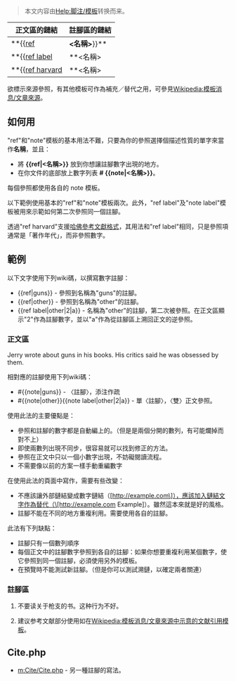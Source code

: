 > 本文内容由[Help:脚注/模板](https://zh.wikipedia.org/wiki/Help:脚注/模板)转换而来。


| 正文區的鏈結                                                                                                             | 註腳區的鏈結                                                                                                                                      |
| ------------------------------------------------------------------------------------------------------------------ | ------------------------------------------------------------------------------------------------------------------------------------------- |
| **{{[ref](https://zh.wikipedia.org/wiki/template:ref "wikilink")|**\<名稱\>**}}**                                    | **\#{{[note](https://zh.wikipedia.org/wiki/template:note "wikilink")|**\<名稱\>**}}** - 後接注疏、引文出處等。                                           |
| **{{[ref label](https://zh.wikipedia.org/wiki/template:ref_label "wikilink")|**\<名稱\>|\<註腳數字\>|\<溯鏈標籤\>**}}**      | **{{[note label](https://zh.wikipedia.org/wiki/template:note_label "wikilink")|**\<名稱\>|\<註腳數字\>|\<溯鏈標籤\>**}}** （同一行前接既存的{{note}}，後接引文出處資訊） |
| **{{[ref harvard](https://zh.wikipedia.org/wiki/template:ref_harvard "wikilink")|**\<名稱\>|\<哈佛式引用\>|\<溯鏈標籤\>**}}** | **{{[note label](https://zh.wikipedia.org/wiki/template:note_label "wikilink")|**\<名稱\>|\<哈佛式引用\>|\<溯鏈標籤\>**}}**                            |

欲標示來源參照，有其他模板可作為補充／替代之用，可參見[Wikipedia:模板消息/文章來源](https://zh.wikipedia.org/wiki/Wikipedia:模板消息/文章來源 "wikilink")。

## 如何用

"ref"和"note"模板的基本用法不難，只要為你的參照選擇個描述性質的單字來當作**名稱**，並且：

  - 將 **{{ref|\<名稱\>}}** 放到你想讓註腳數字出現的地方。
  - 在你文件的底部放上數字列表 **\# {{note|\<名稱\>}}**。

每個參照都使用各自的 note 模板。

以下範例使用基本的"ref"和"note"模板兩次。此外，"ref label"及"note label"模板被用來示範如何第二次參照同一個註腳。

透過"ref harvard"支援[哈佛參考文獻格式](https://zh.wikipedia.org/wiki/哈佛參考文獻格式 "wikilink")，其用法和"ref label"相同，只是參照項通常是「著作年代」，而非參照數字。

## 範例

以下文字使用下列wiki碼，以撰寫數字註腳：

  - {{ref|guns}} - 參照到名稱為"guns"的註腳。
  - {{ref|other}} - 參照到名稱為"other"的註腳。
  - {{ref label|other|2|a}} - 名稱為"other"的註腳，第二次被參照。在正文區顯示"2"作為註腳數字，並以"a"作為從註腳區上溯回正文的逆參照。

### 正文區

Jerry wrote about guns in his books. His critics said he was obsessed by them.

相對應的註腳使用下列wiki碼：

  - \#{{note|guns}} - 〈註腳〉，添注作疏
  - \#{{note|other}}{{note label|other|2|a}} - 單〈註腳〉，〈雙〉正文參照。

使用此法的主要優點是：

  - 參照和註腳的數字都是自動編上的。（但是是兩個分開的數列，有可能爛掉而對不上）
  - 即使兩數列出現不同步，很容易就可以找到修正的方法。
  - 參照在正文中只以一個小數字出現，不妨礙閱讀流程。
  - 不需要像以前的方案一樣手動重編數字

在使用此法的頁面中寫作，需要有些改變：

  - 不應該讓外部鏈結變成數字鏈結（\[http://example.com\]），應該加入鏈結文字作為替代（\[http://example.com Example\]）。雖然這本來就是好的風格。
  - 註腳不能在不同的地方重複利用。需要使用各自的註腳。

此法有下列缺點：

  - 註腳只有一個數列順序
  - 每個正文中的註腳數字參照到各自的註腳：如果你想要重複利用某個數字，使它參照到同一個註腳，必須使用另外的模板。
  - 在預覽時不能測試新註腳。（但是你可以測試溯鏈，以確定兩者關連）

### 註腳區

1.  不要读关于枪支的书。这种行为不好。

2.  建议参考文献部分使用如在[Wikipedia:模板消息/文章來源中示意的文献引用模板](https://zh.wikipedia.org/wiki/Wikipedia:模板消息/文章來源 "wikilink")。

## Cite.php

  - [m:Cite/Cite.php](https://zh.wikipedia.org/wiki/m:Cite/Cite.php "wikilink") - 另一種註腳的寫法。